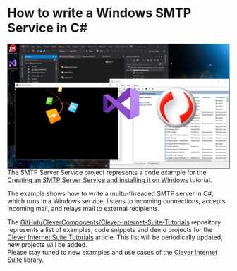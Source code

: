 # How to write a Windows SMTP Service in C#

<img align="left" src="Image\SmtpService-Social.jpg"/>

The SMTP Server Service project represents a code example for the [Creating an SMTP Server Service and installing it on Windows](https://www.clevercomponents.com/portal/kb/a158/how-to-write-a-windows-smtp-service-in-c.aspx) tutorial.   

The example shows how to write a multu-threaded SMTP server in C#, which runs in a Windows service, listens to incoming connections, accepts incoming mail, and relays mail to external recipients.

The [GitHub/CleverComponents/Clever-Internet-Suite-Tutorials](https://github.com/CleverComponents/Clever-Internet-Suite-Tutorials) repository represents a list of examples, code snippets and demo projects for the [Clever Internet Suite Tutorials](https://www.clevercomponents.com/articles/article035/) article. This list will be periodically updated, new projects will be added.   
Please stay tuned to new examples and use cases of the [Clever Internet Suite](https://www.clevercomponents.com/products/inetsuite/) library.
